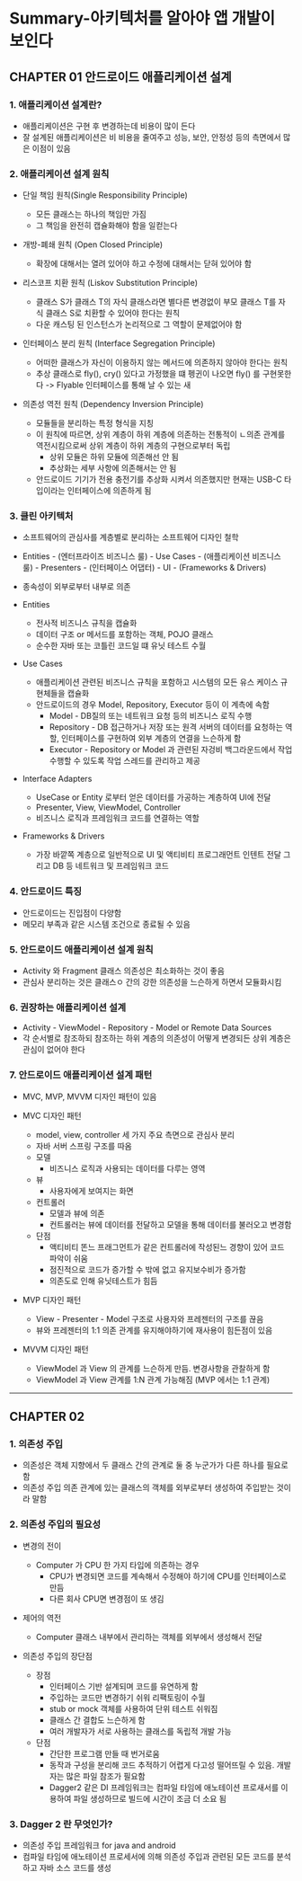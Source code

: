 # Summary-아키텍처를 알아야 앱 개발이 보인다

## CHAPTER 01 안드로이드 애플리케이션 설계

### 1. 애플리케이션 설계란?
- 애플리케이션은 구현 후 변경하는데 비용이 많이 든다
- 잘 설계된 애플리케이션은 비 비용을 줄여주고 성능, 보안, 안정성 등의 측면에서 많은 이점이 있음

### 2. 애플리케이션 설계 원칙
- 단일 책임 원칙(Single Responsibility Principle)
  + 모든 클래스는 하나의 책임만 가짐
  + 그 책임을 완전히 캡슐화해야 함을 일컫는다

- 개방-폐쇄 원칙 (Open Closed Principle)
  + 확장에 대해서는 열려 있어야 하고 수정에 대해서는 닫혀 있어야 함

- 리스코프 치환 원칙 (Liskov Substitution Principle)
  + 클래스 S가 클래스 T의 자식 클래스라면 별다른 변경없이 부모 클래스 T를 자식 클래스 S로 치환할 수 있어야 한다는 원칙
  + 다운 캐스팅 된 인스턴스가 논리적으로 그 역할이 문제없어야 함

- 인터페이스 분리 원칙 (Interface Segregation Principle)
  + 어떠한 클래스가 자신이 이용하지 않는 메서드에 의존하지 않아야 한다는 원칙
  + 추상 클래스로 fly(), cry() 있다고 가정했을 떄 펭귄이 나오면 fly() 를 구현못한다 -> Flyable 인터페이스를 통해 날 수 있는 새

- 의존성 역전 원칙 (Dependency Inversion Principle)
  + 모듈들을 분리하는 특정 형식을 지칭
  + 이 원칙에 따르면, 상위 계층이 하위 계층에 의존하는 전통적이 ㄴ의존 관계를 역전시킴으로써 상위 계층이 하위 계층의 구현으로부터 독립
    * 상위 모듈은 하위 모듈에 의존해선 안 됨
    * 추상화는 세부 사항에 의존해서는 안 됨
  + 안드로이드 기기가 전용 충전기를 추상화 시켜서 의존했지만 현재는 USB-C 타입이라는 인터페이스에 의존하게 됨

### 3. 클린 아키텍처
- 소프트웨어의 관심사를 계층별로 분리하는 소프트웨어 디자인 철학 
- Entities - (엔터프라이즈 비즈니스 룰) - Use Cases - (애플리케이션 비즈니스 룰) - Presenters - (인터페이스 어댑터) - UI - (Frameworks & Drivers)
- 종속성이 외부로부터 내부로 의존

- Entities
  + 전사적 비즈니스 규칙을 캡슐화
  + 데이터 구조 or 메서드를 포함하는 객체, POJO 클래스
  + 순수한 자바 또는 코틀린 코드일 떄 유닛 테스트 수월

- Use Cases
  + 애플리케이션 관련된 비즈니스 규칙을 포함하고 시스템의 모든 유스 케이스 규현체들을 캡슐화
  + 안드로이드의 경우 Model, Repository, Executor 등이 이 계측에 속함
    * Model - DB질의 또는 네트워크 요청 등의 비즈니스 로직 수행
    * Repository - DB 접근하거나 저장 또는 원격 서버의 데이터를 요청하는 역할, 인터페이스를 구현하여 외부 계층의 연결을 느슨하게 함
    * Executor - Repository or Model 과 관련된 자겅비 백그라운드에서 작업 수행할 수 있도록 작업 스레드를 관리하고 제공

- Interface Adapters
  + UseCase or Entity 로부터 얻은 데이터를 가공하는 계층하여 UI에 전달
  + Presenter, View, ViewModel, Controller
  + 비즈니스 로직과 프레임워크 코드를 연결하는 역할

- Frameworks & Drivers
  + 가장 바깥쪽 계층으로 일반적으로 UI 및 액티비티 프로그래먼트 인텐트 전달 그리고 DB 등 네트워크 및 프레임워크 코드

### 4. 안드로이드 특징
- 안드로이드는 진입점이 다양함
- 메모리 부족과 같은 시스템 조건으로 종료될 수 있음

### 5. 안드로이드 애플리케이션 설계 원칙
- Activity 와 Fragment 클래스 의존성은 최소화하는 것이 좋음
- 관심사 분리하는 것은 클래스ㅇ 간의 강한 의존성을 느슨하게 하면서 모듈화시킴

### 6. 권장하는 애플리케이션 설계
- Activity - ViewModel - Repository - Model or Remote Data Sources
- 각 순서별로 참조하되 참조하는 하위 계층의 의존성이 어떻게 변경되든 상위 계층은 관심이 없어야 한다

### 7. 안드로이드 애플리케이션 설계 패턴
- MVC, MVP, MVVM 디자인 패턴이 있음

- MVC 디자인 패턴
  + model, view, controller 세 가지 주요 측면으로 관심사 분리 
  + 자바 서버 스프링 구조를 따옴
  + 모델
    * 비즈니스 로직과 사용되는 데이터를 다루는 영역
  + 뷰
    * 사용자에게 보여지는 화면
  + 컨트롤러
    * 모델과 뷰에 의존
    * 컨트롤러는 뷰에 데이터를 전달하고 모델을 통해 데이터를 불러오고 변경함
  + 단점
    * 액티비티 똔느 프래그먼트가 같은 컨트롤러에 작성된느 경향이 있어 코드 파악이 쉬움
    * 점진적으로 코드가 증가할 수 밖에 없고 유지보수비가 증가함
    * 의존도로 인해 유닛테스트가 힘듬

- MVP 디자인 패턴
  + View - Presenter - Model 구조로 사용자와 프레젠터의 구조를 끊음
  + 뷰와 프레젠터의 1:1 의존 관계를 유지해야하기에 재사용이 힘든점이 있음

- MVVM 디자인 패턴
  + ViewModel 과 View 의 관계를 느슨하게 만듬. 변경사항을 관찰하게 함
  + ViewModel 과 View 관계를 1:N 관계 가능해짐 (MVP 에서는 1:1 관계)


---


## CHAPTER 02 

### 1. 의존성 주입
- 의존성은 객체 지향에서 두 클래스 간의 관계로 둘 중 누군가가 다른 하나를 필요로 함
- 의존성 주입 의존 관계에 있는 클래스의 객체를 외부로부터 생성하여 주입받는 것이라 말함

### 2. 의존성 주입의 필요성
- 변경의 전이
  + Computer 가 CPU 한 가지 타입에 의존하는 경우
    * CPU가 변경되면 코드를 계속해서 수정해야 하기에 CPU를 인터페이스로 만듬
    * 다른 회사 CPU면 변경점이 또 생김

- 제어의 역전
  + Computer 클래스 내부에서 관리하는 객체를 외부에서 생성해서 전달

- 의존성 주입의 장단점
  + 장점
    * 인터페이스 기반 설계되며 코드를 유연하게 함
    * 주입하는 코드만 변경하기 쉬워 리팩토링이 수월
    * stub or mock 객체를 사용하여 단위 테스트 쉬워짐
    * 클래스 간 결합도 느슨하게 함
    * 여러 개발자가 서로 사용하는 클래스를 독립적 개발 가능
  + 단점
    * 간단한 프로그램 만들 때 번거로움
    * 동작과 구성을 분리해 코드 추적하기 어렵게 다고성 떨어뜨릴 수 있음. 개발자는 많은 파일 참조가 필요함
    * Dagger2 같은 DI 프레임워크는 컴파일 타임에 애노테이션 프로새서를 이용하여 파일 생성하므로 빌드에 시간이 조금 더 소요 됨

### 3. Dagger 2 란 무엇인가?
- 의존성 주입 프레임워크 for java and android
- 컴파일 타임에 애노테이션 프로세서에 의해 의존성 주입과 관련된 모든 코드를 분석하고 자바 소스 코드를 생성